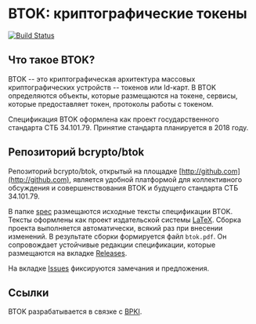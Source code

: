 BTOK: криптографические токены
==============================

[![Build Status](https://travis-ci.org/bcrypto/btok.svg?branch=master)](https://travis-ci.org/bcrypto/btok)

Что такое BTOK?
---------------

BTOK -- это криптографическая архитектура массовых криптографических
устройств -- токенов или Id-карт. В BTOK определяются объекты, которые 
размещаются на токене, сервисы, которые предоставляет токен, протоколы 
работы с токеном.

Спецификация BTOK оформлена как проект государственного стандарта
СТБ 34.101.79. Принятие стандарта планируется в 2018 году.

Репозиторий bcrypto/btok
------------------------

Репозиторий bcrypto/btok, открытый на площадке
[http://github.com](http://github.com), является удобной платформой для
коллективного обсуждения и совершенствования BTOK и будущего стандарта СТБ
34.101.79.

В папке [spec](spec) размещаются исходные тексты спецификации BTOK. Тексты
оформлены как проект издательской системы
[LaTeX](https://ru.wikipedia.org/wiki/LaTeX). Сборка проекта выполняется
автоматически, всякий раз при внесении изменений.  В результате сборки
формируется файл `btok.pdf`. Он сопровождает устойчивые редакции
спецификации, которые размещаются на вкладке
[Releases](https://github.com/bcrypto/btok/releases).

На вкладке [Issues](https://github.com/bcrypto/btok/issues)
фиксируются замечания и предложения. 

Ссылки
------

BTOK разрабатывается в связке с [BPKI](http://github.com/bcrypto/bpki).

